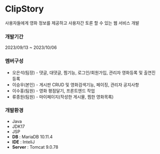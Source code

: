 # ClipStory
사용자들에게 영화 정보를 제공하고 사용자간 토론 할 수 있는 웹 서비스 개발


### 개발기간
2023/09/13 ~ 2023/10/06 


### 멤버구성
+ 오은석(팀장) - 댓글, 대댓글, 찜기능, 로그인/회원가입, 관리자 영화등록 및 출연진등록
+ 이승우(본인) - 게시판 CRUD 및 영화검색기능, 페이징, 관리자 공지사항
+ 이수홍(팀원) - 영화 평점달기, 프론트엔드 작업
+ 류종원(팀원) - 마이페이지(작성한 게시물, 찜한 영화목록)


### 개발환경
+ Java
+ JDK17
+ JSP
+ __DB__ : MariaDB 10.11.4
+ __IDE__ : InteliJ
+ __Server__ : Tomcat 9.0.78

